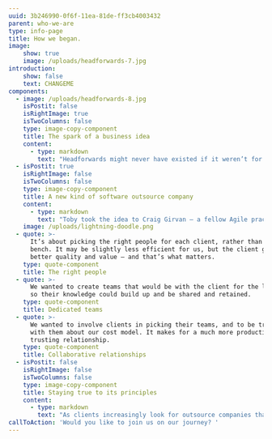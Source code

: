 ```yaml
---
uuid: 3b246990-0f6f-11ea-81de-ff3cb4003432
parent: who-we-are
type: info-page
title: How we began.
image:
    show: true
    image: /uploads/headforwards-7.jpg
introduction:
    show: false
    text: CHANGEME
components:
  - image: /uploads/headforwards-8.jpg
    isPostit: false
    isRightImage: true
    isTwoColumns: false
    type: image-copy-component
    title: The spark of a business idea
    content:
      - type: markdown
        text: "Headforwards might never have existed if it weren’t for a chance conversation at a barbecue. \rAgile practitioner Toby Parkins was talking with a product owner from a global corporation when the discussion turned to the difficulty of getting really good outsource developers.\r\n\n“He was talking about how you never get the right people, and how outsource companies just pull anyone off the bench to work on a project,” says Toby. “I knew instantly that I could put together a brilliant team for him – and the whole concept of Headforwards was founded in that moment.”"
  - isPostit: true
    isRightImage: false
    isTwoColumns: false
    type: image-copy-component
    title: A new kind of software outsource company
    content:
      - type: markdown
        text: "Toby took the idea to Craig Girvan – a fellow Agile practitioner – who had been thinking down similar lines. \n\nThey agreed that clients were short-changed by traditional outsourcers, who tend to prioritise their own business over that of their clients. \rThey sketched out a vision of a new kind of outsource company, built on three principles:"
    image: /uploads/lightning-doodle.png
  - quote: >-
      It’s about picking the right people for each client, rather than running a
      bench. It may be slightly less efficient for us, but the client gets much
      better quality and value – and that’s what matters.
    type: quote-component
    title: The right people
  - quote: >-
      We wanted to create teams that would be with the client for the long-term,
      so their knowledge could build up and be shared and retained.
    type: quote-component
    title: Dedicated teams
  - quote: >-
      We wanted to involve clients in picking their teams, and to be transparent
      with them about our cost model. It makes for a much more productive and
      trusting relationship.
    type: quote-component
    title: Collaborative relationships
  - isPostit: false
    isRightImage: false
    isTwoColumns: false
    type: image-copy-component
    title: Staying true to its principles
    content:
      - type: markdown
        text: "As clients increasingly look for outsource companies that deliver long-term value and competitive differentiation, Headforwards stands in good stead for the future. \r\n\n“Everything about our business is modelled around what a client could want. As long as we stay true to that, Headforwards will continue to grow.”"
callToAction: 'Would you like to join us on our journey? '
---
```


